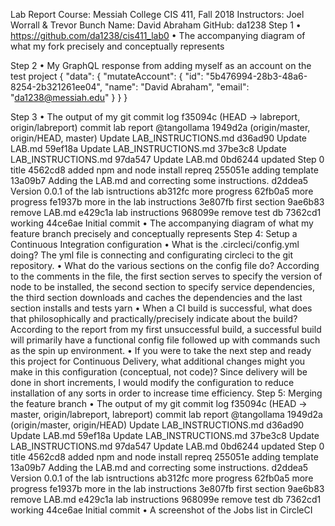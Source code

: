 Lab Report 
Course: Messiah College CIS 411, Fall 2018
Instructors: Joel Worrall & Trevor Bunch
Name: David Abraham
GitHub: da1238
Step 1
•	https://github.com/da1238/cis411_lab0
•	The accompanying diagram of what my fork precisely and conceptually represents
 
Step 2
•	My GraphQL response from adding myself as an account on the test project
{
  "data": {
    "mutateAccount": {
      "id": "5b476994-28b3-48a6-8254-2b321261ee04",
      "name": "David Abraham",
      "email": "da1238@messiah.edu"
    }
  }
}


Step 3
•	The output of my git commit log
f35094c (HEAD -> labreport, origin/labreport) commit lab report  @tangollama
1949d2a (origin/master, origin/HEAD, master) Update LAB_INSTRUCTIONS.md
d36ad90 Update LAB.md
59ef18a Update LAB_INSTRUCTIONS.md
37be3c8 Update LAB_INSTRUCTIONS.md
97da547 Update LAB.md
0bd6244 updated Step 0 title
4562cd8 added npm and node install repreq
255051e adding template
13a09b7 Adding the LAB.md and correcting some instructions.
d2ddea5 Version 0.0.1 of the lab isntructions
ab312fc more progress
62fb0a5 more progress
fe1937b more in the lab instructions
3e807fb first section
9ae6b83 remove LAB.md
e429c1a lab instructions
968099e remove test db
7362cd1 working
44ce6ae Initial commit
•	The accompanying diagram of what my feature branch precisely and conceptually represents 
Step 4: Setup a Continuous Integration configuration
•	What is the .circleci/config.yml doing?
The yml file is connecting and configurating circleci to the git repository.
•	What do the various sections on the config file do?
According to the comments in the file, the first section serves to specify the version of node to be installed, the second section to specify service dependencies, the third section downloads and caches the dependencies and the last section installs and tests yarn
•	When a CI build is successful, what does that philosophically and practically/precisely indicate about the build? 
According to the report from my first unsuccessful build, a successful build will primarily have a functional config file followed up with commands such as the spin up environment.
•	If you were to take the next step and ready this project for Continuous Delivery, what additional changes might you make in this configuration (conceptual, not code)?
Since delivery will be done in short increments, I would modify the configuration to reduce installation of any sorts in order to increase time efficiency.
Step 5: Merging the feature branch
•	The output of my git commit log
f35094c (HEAD -> master, origin/labreport, labreport) commit lab report  @tangollama
1949d2a (origin/master, origin/HEAD) Update LAB_INSTRUCTIONS.md
d36ad90 Update LAB.md
59ef18a Update LAB_INSTRUCTIONS.md
37be3c8 Update LAB_INSTRUCTIONS.md
97da547 Update LAB.md
0bd6244 updated Step 0 title
4562cd8 added npm and node install repreq
255051e adding template
13a09b7 Adding the LAB.md and correcting some instructions.
d2ddea5 Version 0.0.1 of the lab isntructions
ab312fc more progress
62fb0a5 more progress
fe1937b more in the lab instructions
3e807fb first section
9ae6b83 remove LAB.md
e429c1a lab instructions
968099e remove test db
7362cd1 working
44ce6ae Initial commit
•	A screenshot of the Jobs list in CircleCI 

